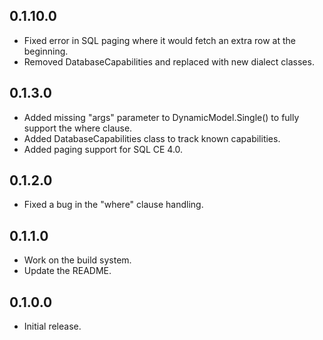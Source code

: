 0.1.10.0
--------
* Fixed error in SQL paging where it would fetch an extra row at the beginning.
* Removed DatabaseCapabilities and replaced with new dialect classes.

0.1.3.0
-------
* Added missing "args" parameter to DynamicModel.Single() to fully support the where clause.
* Added DatabaseCapabilities class to track known capabilities.
* Added paging support for SQL CE 4.0.

0.1.2.0
-------
* Fixed a bug in the "where" clause handling.

0.1.1.0
-------
* Work on the build system.
* Update the README.

0.1.0.0
-------
* Initial release.
